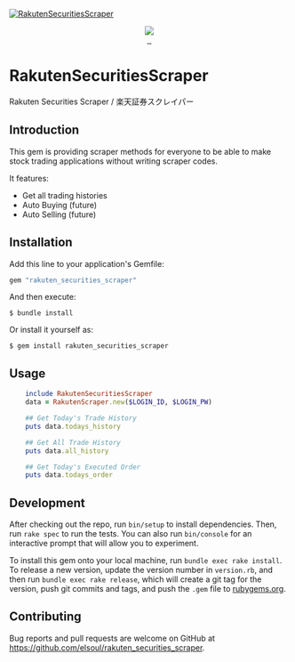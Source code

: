 [![RakutenSecuritiesScraper](https://firebasestorage.googleapis.com/v0/b/el-quest.appspot.com/o/mediaLibrary%2F1589293505170_rakuten-shoken.jpg?alt=media&token=f86b6870-fd3f-42aa-805d-db35cb53a9b6)](https://www.rakuten-sec.co.jp/)

<p align="center">

  <a aria-label="Ruby logo" href="https://el-soul.com">
    <img src="https://badgen.net/badge/icon/Made%20by%20ELSOUL?icon=ruby&label&color=black&labelColor=black">
  </a>
  <br/>

  <a aria-label="Ruby Gem version" href="https://rubygems.org/gems/rakuten_securities_scraper">
    <img alt="" src="https://badgen.net/rubygems/v/rakuten_securities_scraper/latest">
  </a>
  <a aria-label="Downloads Number" href="https://rubygems.org/gems/rakuten_securities_scraper">
    <img alt="" src="https://badgen.net/rubygems/dt/rakuten_securities_scraper">
  </a>
  <a aria-label="License" href="https://github.com/elsoul/rakuten_securities_scraper/blob/master/LICENSE">
    <img alt="" src="https://badgen.net/badge/license/MIT/blue">
  </a>
</p>

# RakutenSecuritiesScraper

Rakuten Securities Scraper / 楽天証券スクレイパー

## Introduction

This gem is providing scraper methods for everyone to be able to make stock trading applications without writing scraper codes.

It features:

- Get all trading histories
- Auto Buying (future)
- Auto Selling (future)

## Installation

Add this line to your application's Gemfile:

```ruby
gem "rakuten_securities_scraper"
```

And then execute:

    $ bundle install

Or install it yourself as:

    $ gem install rakuten_securities_scraper

## Usage

```ruby
    include RakutenSecuritiesScraper
    data = RakutenScraper.new($LOGIN_ID, $LOGIN_PW)

    ## Get Today's Trade History
    puts data.todays_history

    ## Get All Trade History
    puts data.all_history

    ## Get Today's Executed Order
    puts data.todays_order

```

## Development

After checking out the repo, run `bin/setup` to install dependencies. Then, run `rake spec` to run the tests. You can also run `bin/console` for an interactive prompt that will allow you to experiment.

To install this gem onto your local machine, run `bundle exec rake install`. To release a new version, update the version number in `version.rb`, and then run `bundle exec rake release`, which will create a git tag for the version, push git commits and tags, and push the `.gem` file to [rubygems.org](https://rubygems.org).

## Contributing

Bug reports and pull requests are welcome on GitHub at https://github.com/elsoul/rakuten_securities_scraper.
